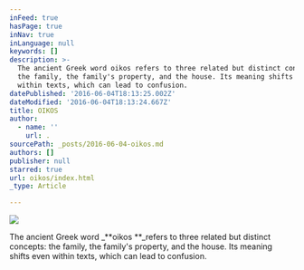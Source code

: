 ```yaml
---
inFeed: true
hasPage: true
inNav: true
inLanguage: null
keywords: []
description: >-
  The ancient Greek word oikos refers to three related but distinct concepts:
  the family, the family's property, and the house. Its meaning shifts even
  within texts, which can lead to confusion.
datePublished: '2016-06-04T18:13:25.002Z'
dateModified: '2016-06-04T18:13:24.667Z'
title: OIKOS
author:
  - name: ''
    url: .
sourcePath: _posts/2016-06-04-oikos.md
authors: []
publisher: null
starred: true
url: oikos/index.html
_type: Article

---
```

![](https://the-grid-user-content.s3-us-west-2.amazonaws.com/d29f00c8-9a96-4f37-b884-2d4b73d72628.png)

The ancient Greek word _**oikos **_refers to three related but distinct concepts: the family, the family's property, and the house. Its meaning shifts even within texts, which can lead to confusion.